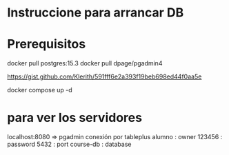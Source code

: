 # Instruccione para arrancar DB

# Prerequisitos

docker pull postgres:15.3
docker pull dpage/pgadmin4

https://gist.github.com/Klerith/591fff6e2a393f19beb698ed44f0aa5e

docker compose up -d

# para ver los servidores

localhost:8080 => pgadmin
conexión por tableplus
alumno : owner
123456 : password
5432 : port
course-db : database

